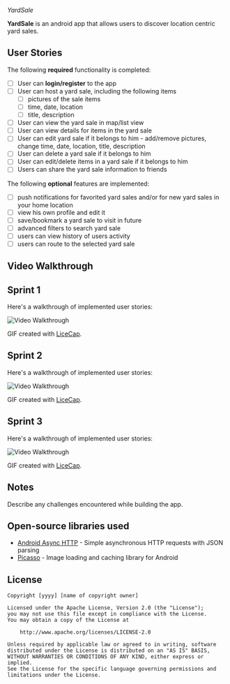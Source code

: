 *YardSale*

**YardSale** is an android app that allows users to discover location centric yard sales.

## User Stories

The following **required** functionality is completed:

* [ ] User can **login/register** to the app
* [ ] User can host a yard sale, including the following items
	* [ ] pictures of the sale items
	* [ ] time, date, location
	* [ ] title, description 
* [ ] User can view the yard sale in map/list view
* [ ] User can view details for items in the yard sale
* [ ] User can edit yard sale if it belongs to him - add/remove pictures, change time, date, location, title, description
* [ ] User can delete a yard sale if it belongs to him
* [ ] User can edit/delete items in a yard sale if it belongs to him
* [ ] Users can share the yard sale information to friends

The following **optional** features are implemented:

* [ ] push notifications for favorited yard sales and/or for new yard sales in your home location
* [ ] view his own profile and edit it
* [ ] save/bookmark a yard sale to visit in future 
* [ ] advanced filters to search yard sale 
* [ ] users can view history of users activity
* [ ] users can route to the selected yard sale

## Video Walkthrough 

Sprint 1
--------

Here's a walkthrough of implemented user stories:

<img src='http://i.imgur.com/link/to/your/gif/file.gif' title='Video Walkthrough' width='' alt='Video Walkthrough' />

GIF created with [LiceCap](http://www.cockos.com/licecap/).

Sprint 2
--------
Here's a walkthrough of implemented user stories:

<img src='http://i.imgur.com/link/to/your/gif/file.gif' title='Video Walkthrough' width='' alt='Video Walkthrough' />

GIF created with [LiceCap](http://www.cockos.com/licecap/).


Sprint 3
-------
Here's a walkthrough of implemented user stories:

<img src='http://i.imgur.com/link/to/your/gif/file.gif' title='Video Walkthrough' width='' alt='Video Walkthrough' />

GIF created with [LiceCap](http://www.cockos.com/licecap/).

## Notes

Describe any challenges encountered while building the app.

## Open-source libraries used

- [Android Async HTTP](https://github.com/loopj/android-async-http) - Simple asynchronous HTTP requests with JSON parsing
- [Picasso](http://square.github.io/picasso/) - Image loading and caching library for Android

## License

    Copyright [yyyy] [name of copyright owner]

    Licensed under the Apache License, Version 2.0 (the "License");
    you may not use this file except in compliance with the License.
    You may obtain a copy of the License at

        http://www.apache.org/licenses/LICENSE-2.0

    Unless required by applicable law or agreed to in writing, software
    distributed under the License is distributed on an "AS IS" BASIS,
    WITHOUT WARRANTIES OR CONDITIONS OF ANY KIND, either express or implied.
    See the License for the specific language governing permissions and
    limitations under the License.
